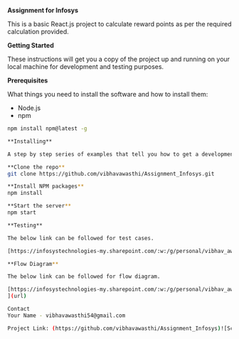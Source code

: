 **Assignment for Infosys**

This is a basic React.js project to calculate reward points as per the required calculation provided.

**Getting Started**

These instructions will get you a copy of the project up and running on your local machine for development and testing purposes.

**Prerequisites**

What things you need to install the software and how to install them:

- Node.js
- npm

```bash
npm install npm@latest -g

**Installing**

A step by step series of examples that tell you how to get a development environment running:

**Clone the repo**
git clone https://github.com/vibhavawasthi/Assignment_Infosys.git

**Install NPM packages**
npm install

**Start the server**
npm start

**Testing**

The below link can be followed for test cases.

[https://infosystechnologies-my.sharepoint.com/:w:/g/personal/vibhav_awasthi_ad_infosys_com/EX8P_W2gQI1Ah7BA_TnP_noBPd1KuXWjgGRXEdh0G7PYAg?e=jLaNPz ](url)

**Flow Diagram**

The below link can be followed for flow diagram.

[https://infosystechnologies-my.sharepoint.com/:w:/g/personal/vibhav_awasthi_ad_infosys_com/ETxKMqU8Ic9NggdRHWCE4hgBOqpP-SHjFf3apRbtGz7bZw?e=87m3yT
](url)

Contact
Your Name - vibhavawasthi54@gmail.com

Project Link: (https://github.com/vibhavawasthi/Assignment_Infosys)![Screenshot 2024-07-16 145215](https://github.com/user-attachments/assets/12406bf5-e926-4e9b-992a-4bf32e6565fa)

